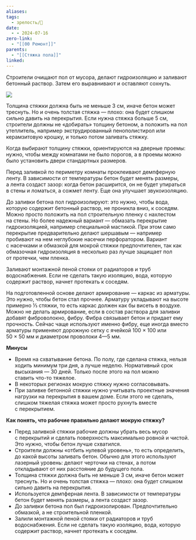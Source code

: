 ```yaml
---
aliases: 
tags:
  - зрелость/🌱
date:
  - - 2024-07-16
zero-link:
  - "[[00 Ремонт]]"
parents:
  - "[[Стяжка пола]]"
linked:
---
```

Строители очищают пол от мусора, делают гидроизоляцию и заливают бетонный раствор. Затем его выравнивают и оставляют сохнуть.

![](Pasted%20image%2020240716084704.png)

Толщина стяжки должна быть не меньше 3 см, иначе бетон может треснуть. Но и очень толстая стяжка — плохо: она будет слишком сильно давить на перекрытия. Если нужна стяжка больше 5 см, строители должны не «добирать» толщину бетоном, а положить на пол утеплитель, например экструдированный пенополистирол или керамзитовую крошку, и только потом заливать стяжку.

Когда выбирают толщину стяжки, ориентируются на дверные проемы: нужно, чтобы между комнатами не было порогов, а в проемы можно было установить двери стандартных размеров.

Перед заливкой по периметру комнаты проклеивают демпферную ленту. В зависимости от температуры бетон будет менять размеры, а лента создаст зазор: когда бетон расширится, он не будет упираться в стены и ломаться, а сожмет ленту. Еще она улучшает звукоизоляцию.

До заливки бетона пол гидроизолируют: это нужно, чтобы вода, которую содержит бетонный раствор, не проникла вниз, к соседям. Можно просто положить на пол строительную пленку с нахлестом на стены. Но более надежный вариант — обмазать перекрытие гидроизоляцией, например специальной мастикой. При этом само перекрытие предварительно делают шершавым — например пробивают на нем неглубокие насечки перфоратором. Вариант с насечками и обмазкой для мокрой стяжки предпочтителен, так как обмазочная гидроизоляция в несколько раз лучше защищает пол от протечки, чем пленка.

Заливают монтажной пеной стояки от радиаторов и труб водоснабжения. Если не сделать такую изоляцию, вода, которую содержит раствор, начнет протекать к соседям.

На подготовленной основе делают армирование — каркас из арматуры. Это нужно, чтобы бетон стал прочнее. Арматуру укладывают на высоте примерно ⅓ стяжки, то есть каркас должен как бы висеть в воздухе. Можно не делать армирование, если в состав раствора для заливки добавят фиброволокно, фибру. Фибра связывает бетон и придает ему прочность. Сейчас чаще используют именно фибру, еще иногда вместо арматуры применяют дорожную сетку с ячейкой 100 × 100 или 50 × 50 мм и диаметром проволоки 4—5 мм.

**Минусы**
- Время на схватывание бетона. По полу, где сделана стяжка, нельзя ходить минимум три дня, а лучше неделю. Нормативный срок высыхания — 30 дней. Только после этого на пол можно ставить что-то тяжелое.
- В некоторых регионах мокрую стяжку нужно согласовывать.
- При заливке бетонной стяжки нужно учитывать проектные значения нагрузки на перекрытия в вашем доме. Если этого не сделать, слишком тяжелая стяжка может просто рухнуть вместе с перекрытием.

**Как понять, что рабочие правильно делают мокрую стяжку?**
- Перед заливкой стяжки рабочие должны убрать весь мусор с перекрытий и сделать поверхность максимально ровной и чистой. Это нужно, чтобы бетон лучше схватился.
- Строители должны «отбить нулевой уровень», то есть определить, до какой высоты заливать бетон. Обычно для этого используют лазерный уровень: делают черточки на стенах, а потом откладывают от них расстояние до будущего пола.
- Толщина стяжки должна быть не меньше 3 см, иначе бетон может треснуть. Но и очень толстая стяжка — плохо: она будет слишком сильно давить на перекрытия.
- Используется демпферная лента. В зависимости от температуры бетон будет менять размеры, а лента создаст зазор.
- До заливки бетона пол был гидроизолирован. Предпочтительно обмазкой, а не строительной пленкой.
- Залили монтажной пеной стояки от радиаторов и труб водоснабжения. Если не сделать такую изоляцию, вода, которую содержит раствор, начнет протекать к соседям.